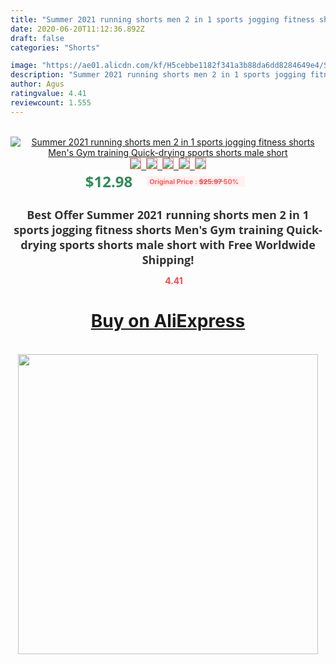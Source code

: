 ```yaml
---
title: "Summer 2021 running shorts men 2 in 1 sports jogging fitness shorts Men's Gym training Quick-drying sports shorts male short"
date: 2020-06-20T11:12:36.892Z
draft: false
categories: "Shorts"

image: "https://ae01.alicdn.com/kf/H5cebbe1182f341a3b88da6dd8284649e4/Summer-2021-running-shorts-men-2-in-1-sports-jogging-fitness-shorts-Men-s-Gym-training.jpg"
description: "Summer 2021 running shorts men 2 in 1 sports jogging fitness shorts Men's Gym training Quick-drying sports shorts male short"
author: Agus
ratingvalue: 4.41
reviewcount: 1.555
---
```

<br>
<div style="text-align: center;">
<a href="https://s.click.aliexpress.com/e/_9H5o85" target="_blank" rel="nofollow noopener noreferrer"><img alt="Summer 2021 running shorts men 2 in 1 sports jogging fitness shorts Men's Gym training Quick-drying sports shorts male short" class="magnifier-image" src="https://ae01.alicdn.com/kf/H5cebbe1182f341a3b88da6dd8284649e4/Summer-2021-running-shorts-men-2-in-1-sports-jogging-fitness-shorts-Men-s-Gym-training.jpg_640x640.jpg">
<br>
<img style="border:1px solid salmon" src="https://ae01.alicdn.com/kf/H5cebbe1182f341a3b88da6dd8284649e4/Summer-2021-running-shorts-men-2-in-1-sports-jogging-fitness-shorts-Men-s-Gym-training.jpg_120x120.jpg">&nbsp;&nbsp;<img style="border:1px solid salmon" src="https://ae01.alicdn.com/kf/H6e94006c333e485fb978ef3b62355571l/Summer-2021-running-shorts-men-2-in-1-sports-jogging-fitness-shorts-Men-s-Gym-training.jpg_120x120.jpg">&nbsp;&nbsp;<img style="border:1px solid salmon" src="https://ae01.alicdn.com/kf/Hbeec12e9c5534c63b08cec6d35ff34587/Summer-2021-running-shorts-men-2-in-1-sports-jogging-fitness-shorts-Men-s-Gym-training.jpg_120x120.jpg">&nbsp;&nbsp;<img style="border:1px solid salmon" src="https://ae01.alicdn.com/kf/H134f383ca7b8436e9488a12b030f07c8Z/Summer-2021-running-shorts-men-2-in-1-sports-jogging-fitness-shorts-Men-s-Gym-training.jpg_120x120.jpg">&nbsp;&nbsp;<img style="border:1px solid salmon" src="https://ae01.alicdn.com/kf/H521a11843969423fa88857bd8fb9ee64k/Summer-2021-running-shorts-men-2-in-1-sports-jogging-fitness-shorts-Men-s-Gym-training.jpg_120x120.jpg"></a></div><br0>
<div style="text-align: center;"><span style="background-color: white; border: 0px; box-sizing: border-box; color: seagreen; display: inline-block; font-family: &quot;open sans&quot; , &quot;arial&quot; , &quot;helvetica&quot; , sans-serif , &quot;heiti&quot;; font-size: 24px; font-stretch: inherit; font-weight: 700; line-height: inherit; margin: 0px 10px 0px 0px; padding: 0px; vertical-align: middle;">$12.98 </span>
<span style="background: rgb(255 , 241 , 241); border-radius: 3px; border: 0px; box-sizing: border-box; color: #ff4747; display: inline-block; font-family: inherit; font-size: 12px; font-stretch: inherit; font-style: inherit; font-variant: inherit; font-weight: 600; line-height: inherit; margin: 0px; padding: 2px 5px; transform: scale(0.9); vertical-align: middle;">Original Price : <b style="text-decoration: line-through;">$25.97 </b> 50%&nbsp;&nbsp;</span></div>
<h1 style="color: #333333; display: inline-block; font-family: &quot;open sans&quot; , &quot;arial&quot; , &quot;helvetica&quot; , sans-serif , &quot;heiti&quot;; font-size: 18px; font-stretch: inherit; font-weight: 700; text-align: center;">Best Offer Summer 2021 running shorts men 2 in 1 sports jogging fitness shorts Men's Gym training Quick-drying sports shorts male short with Free Worldwide Shipping!</h1>
<div style="color: #ff4747; text-align: center;">
<img src="https://4.bp.blogspot.com/-M0ZcTcb-5uY/XleCXlxnR4I/AAAAAAAAAEc/OrjgMkXV1oMQFaCRZj5HQwOCBcu3w1FegCPcBGAYYCw/s1600/star.png" style="height: 15px;">&nbsp;<b>4.41</b></div>
<div class="button_cont" align="center"><a class="buynow_a" href="https://s.click.aliexpress.com/e/_9H5o85" target="_blank" rel="nofollow noopener noreferrer"><H1>Buy on AliExpress</H1></a></div><br>
<div class="separator" style="clear: both; text-align: center;">
<img src="https://lh3.googleusercontent.com/-pTy5HemUv9M/XlePHvY0dAI/AAAAAAAAAE4/0nX5iRUoIWY8eMW9Dpxeirr157OZliDIgCLcBGAsYHQ/s1600/badge.gif" width="480">
</div>
